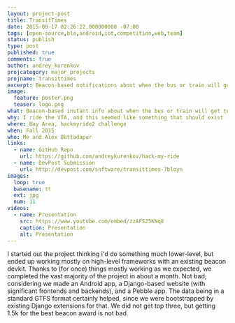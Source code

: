 ```yaml
---
layout: project-post
title: TransitTimes
date: 2015-09-17 02:26:22.000000000 -07:00
tags: [open-source,ble,android,iot,competition,web,team]
status: publish
type: post
published: true
comments: true
author: andrey_kurenkov
projcategory: major_projects
projname: transittimes
excerpt: Beacon-based notifications about when the bus or train will get to your stop
image:
  feature: poster.png
  teaser: logo.png
what: Beacon-based instant info about when the bus or train will get to your stop via an app, smartwatch, or website
why: I ride the VTA, and this seemed like something that should exist - the competition gave us a good excuse to make it
where: Bay Area, hackmyride2 challenge
when: Fall 2015
who: Me and Alex Bettadapur
links:
  - name: GitHub Repo
    url: https://github.com/andreykurenkov/hack-my-ride
  - name: DevPost Submission
    url: http://devpost.com/software/transittimes-7bloyn
images:
  loop: true
  basename: tt
  ext: jpg
  num: 11
videos:
  - name: Presentation
    src: https://www.youtube.com/embed/zzAFS25KNq8
    caption: Presentation
    alt: Presentation
---
```

I started out the project thinking i'd do something much lower-level, but ended up working mostly on high-level frameworks with an existing beacon devkit. Thanks to (for once) things mostly working as we expected, we completed the vast majority of the project in about a month. Not bad, considering we made an Android app, a Django-based website (with significant frontends and backends), and a Pebble app. The data being in a standard GTFS format certainly helped, since we were bootstrapped by existing Django extensions for that. We did not get top three, but getting 1.5k for the best beacon award is not bad. 
